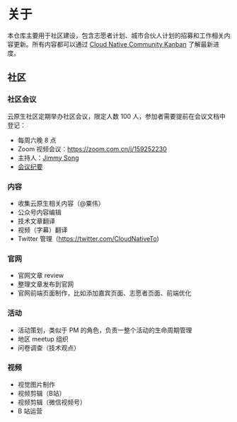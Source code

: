 # 关于

本仓库主要用于社区建设，包含志愿者计划、城市合伙人计划的招募和工作相关内容更新。所有内容都可以通过 [Cloud Native Community Kanban](https://github.com/orgs/cloudnativeto/projects/1) 了解最新进度。

## 社区

### 社区会议

云原生社区定期举办社区会议，限定人数 100 人，参加者需要提前在会议文档中登记：
- 每周六晚 8 点
- Zoom 视频会议：<https://zoom.com.cn/j/159252230>
- 主持人：[Jimmy Song](https://github.com/rootsongjc)
- [会议纪要](https://docs.google.com/document/d/1g8fnoMDkwtdEXlhYaX3eLXVFUdS7LNtTwP9eV6tn3q8/edit?usp=sharing)

### 内容

- 收集云原生相关内容（@粟伟）
- 公众号内容编辑
- 技术文章翻译
- 视频（字幕）翻译
- Twitter 管理（https://twitter.com/CloudNativeTo)

### 官网

- 官网文章 review 
- 整理文章发布到官网
- 官网前端页面制作，比如添加嘉宾页面、志愿者页面、前端优化

### 活动

- 活动策划，类似于 PM 的角色，负责一整个活动的生命周期管理
- 地区 meetup 组织
- 问卷调查（技术观点）

### 视频

- 视觉图片制作
- 视频剪辑（B站）
- 视频剪辑（微信视频号）
- B 站运营
